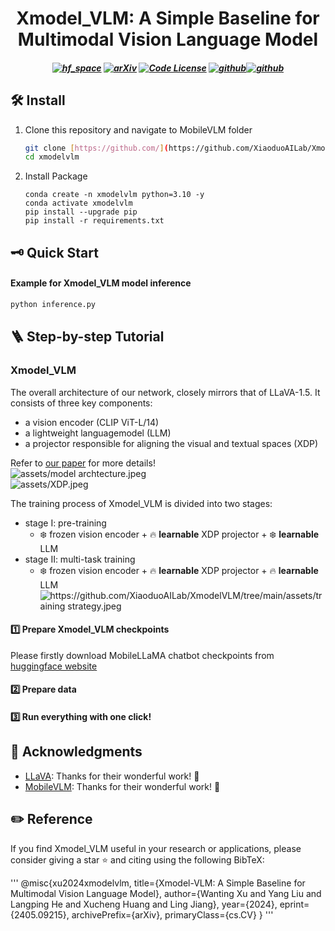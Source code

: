 <h1 align="center">
Xmodel_VLM: A Simple Baseline for Multimodal Vision Language Model
</h1>

<h5 align="center">

[![hf_space](https://img.shields.io/badge/🤗-Xiaoduo%20HuggingFace-blue.svg)](https://huggingface.co/XiaoduoAILab/Xmodel_VLM)
[![arXiv](https://img.shields.io/badge/Arxiv-2405.09215-b31b1b.svg?logo=arXiv)](https://arxiv.org/abs/2405.09215) 
[![Code License](https://img.shields.io/badge/Code%20License-Apache_2.0-green.svg)](https://github.com/tatsu-lab/stanford_alpaca/blob/main/LICENSE)
[![github](https://img.shields.io/badge/-Github-black?logo=github)](https://github.com/XiaoduoAILab/XmodelVLM.git)[![github](https://img.shields.io/github/stars/XiaoduoAILab/XmodelVLM.svg?style=social)](https://github.com/XiaoduoAILab/XmodelVLM.git)  


</h5>





## 🛠️ Install

1. Clone this repository and navigate to MobileVLM folder
   ```bash
   git clone [https://github.com/](https://github.com/XiaoduoAILab/XmodelVLM.git)
   cd xmodelvlm
   ```

2. Install Package
    ```Shell
    conda create -n xmodelvlm python=3.10 -y
    conda activate xmodelvlm
    pip install --upgrade pip
    pip install -r requirements.txt
    ```

## 🗝️ Quick Start

#### Example for Xmodel_VLM model inference
```bash
python inference.py
```

## 🪜 Step-by-step Tutorial

### Xmodel_VLM
The overall architecture of our network, closely mirrors that of LLaVA-1.5. It consists of three key components: 
* a vision encoder (CLIP ViT-L/14)
* a lightweight languagemodel (LLM)
* a projector responsible for aligning the visual and textual spaces (XDP)
  
Refer to [our paper](https://arxiv.org/pdf/2405.09215) for more details!  
![assets/model archtecture.jpeg](https://github.com/XiaoduoAILab/XmodelVLM/blob/main/assets/model%20archtecture.jpeg)  
![assets/XDP.jpeg](https://github.com/XiaoduoAILab/XmodelVLM/blob/main/assets/XDP.jpeg)




The training process of Xmodel_VLM is divided into two stages: 

- stage I: pre-training
  - ❄️ frozen vision encoder + 🔥 **learnable** XDP projector + ❄️ **learnable** LLM
- stage II: multi-task training
  - ❄️ frozen vision encoder + 🔥 **learnable** XDP projector + 🔥 **learnable** LLM
![https://github.com/XiaoduoAILab/XmodelVLM/tree/main/assets/training strategy.jpeg](https://github.com/XiaoduoAILab/XmodelVLM/blob/main/assets/training%20strategy.jpeg)



#### 1️⃣ Prepare Xmodel_VLM checkpoints

Please firstly download MobileLLaMA chatbot checkpoints from [huggingface website](https://huggingface.co/XiaoduoAILab/Xmodel_VLM)

#### 2️⃣ Prepare data

#### 3️⃣ Run everything with one click!


## 🤝 Acknowledgments

- [LLaVA](https://github.com/haotian-liu/LLaVA): Thanks for their wonderful work! 👏
- [MobileVLM](https://github.com/Meituan-AutoML/MobileVLM): Thanks for their wonderful work! 👏
  
## ✏️ Reference

If you find Xmodel_VLM useful in your research or applications, please consider giving a star ⭐ and citing using the following BibTeX:

'''
@misc{xu2024xmodelvlm,
      title={Xmodel-VLM: A Simple Baseline for Multimodal Vision Language Model}, 
      author={Wanting Xu and Yang Liu and Langping He and Xucheng Huang and Ling Jiang},
      year={2024},
      eprint={2405.09215},
      archivePrefix={arXiv},
      primaryClass={cs.CV}
}
'''
